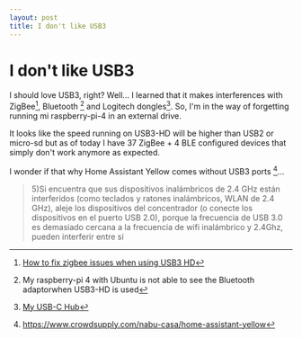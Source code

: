 ```yaml
---
layout: post
title: I don't like USB3
---
```

# I don't like USB3

I should love USB3, right? Well... I learned that it makes interferences with ZigBee[^1], Bluetooth [^2] and Logitech dongles[^3]. So, I'm in the way of forgetting running mi raspberry-pi-4 in an external drive.

It looks like the speed running on USB3-HD will be higher than USB2 or micro-sd but as of today I have 37 ZigBee + 4 BLE configured devices that simply don't work anymore as expected.

I wonder if that why Home Assistant Yellow comes without USB3 ports [^4]...

[^1]:  [How to fix zigbee issues when using USB3 HD](https://www.youtube.com/watch?v=2PK3TrOGWNs)

[^2]:  My raspberry-pi 4 with Ubuntu is not able to see the Bluetooth adaptorwhen USB3-HD is used

[^3]:  [My USB-C Hub](https://www.amazon.es/gp/product/B087C15X5B/) 
  > 5)Si encuentra que sus dispositivos inalámbricos de 2.4 GHz están interferidos (como teclados y ratones inalámbricos, WLAN de 2.4 GHz), aleje los dispositivos del concentrador (o conecte los dispositivos en el puerto USB 2.0), porque la frecuencia de USB 3.0 es demasiado cercana a la frecuencia de wifi inalámbrico y 2.4Ghz, pueden interferir entre sí

[^4]:  https://www.crowdsupply.com/nabu-casa/home-assistant-yellow
